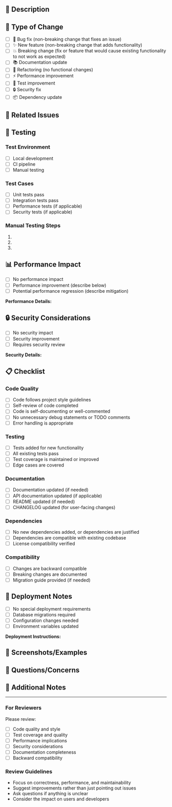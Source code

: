 ## 📝 Description

<!-- Provide a brief description of the changes in this PR -->

## 🔄 Type of Change

<!-- Mark the relevant option with an "x" -->

- [ ] 🐛 Bug fix (non-breaking change that fixes an issue)
- [ ] ✨ New feature (non-breaking change that adds functionality)
- [ ] 💥 Breaking change (fix or feature that would cause existing functionality to not work as expected)
- [ ] 📚 Documentation update
- [ ] 🔧 Refactoring (no functional changes)
- [ ] ⚡ Performance improvement
- [ ] 🧪 Test improvement
- [ ] 🔒 Security fix
- [ ] 📦 Dependency update

## 🎯 Related Issues

<!-- Link to related issues using keywords like "Fixes", "Closes", "Resolves" -->
<!-- Example: Fixes #123, Closes #456 -->

## 🧪 Testing

<!-- Describe the tests you ran and how to reproduce them -->

### Test Environment
- [ ] Local development
- [ ] CI pipeline
- [ ] Manual testing

### Test Cases
- [ ] Unit tests pass
- [ ] Integration tests pass
- [ ] Performance tests (if applicable)
- [ ] Security tests (if applicable)

### Manual Testing Steps
<!-- Provide step-by-step instructions for manual testing -->

1. 
2. 
3. 

## 📊 Performance Impact

<!-- If this change affects performance, describe the impact -->

- [ ] No performance impact
- [ ] Performance improvement (describe below)
- [ ] Potential performance regression (describe mitigation)

**Performance Details:**
<!-- Benchmark results, measurements, etc. -->

## 🔒 Security Considerations

<!-- Address any security implications -->

- [ ] No security impact
- [ ] Security improvement
- [ ] Requires security review

**Security Details:**
<!-- Describe any security considerations -->

## 📋 Checklist

<!-- Mark completed items with an "x" -->

### Code Quality
- [ ] Code follows project style guidelines
- [ ] Self-review of code completed
- [ ] Code is self-documenting or well-commented
- [ ] No unnecessary debug statements or TODO comments
- [ ] Error handling is appropriate

### Testing
- [ ] Tests added for new functionality
- [ ] All existing tests pass
- [ ] Test coverage is maintained or improved
- [ ] Edge cases are covered

### Documentation
- [ ] Documentation updated (if needed)
- [ ] API documentation updated (if applicable)
- [ ] README updated (if needed)
- [ ] CHANGELOG updated (for user-facing changes)

### Dependencies
- [ ] No new dependencies added, or dependencies are justified
- [ ] Dependencies are compatible with existing codebase
- [ ] License compatibility verified

### Compatibility
- [ ] Changes are backward compatible
- [ ] Breaking changes are documented
- [ ] Migration guide provided (if needed)

## 🚀 Deployment Notes

<!-- Any special considerations for deployment -->

- [ ] No special deployment requirements
- [ ] Database migrations required
- [ ] Configuration changes needed
- [ ] Environment variables updated

**Deployment Instructions:**
<!-- Step-by-step deployment instructions if needed -->

## 📸 Screenshots/Examples

<!-- Add screenshots, code examples, or output samples if relevant -->

## 🤔 Questions/Concerns

<!-- Any questions or concerns about this PR -->

## 📝 Additional Notes

<!-- Any additional information that reviewers should know -->

---

### For Reviewers

Please review:
- [ ] Code quality and style
- [ ] Test coverage and quality
- [ ] Performance implications
- [ ] Security considerations
- [ ] Documentation completeness
- [ ] Backward compatibility

### Review Guidelines

- Focus on correctness, performance, and maintainability
- Suggest improvements rather than just pointing out issues
- Ask questions if anything is unclear
- Consider the impact on users and developers